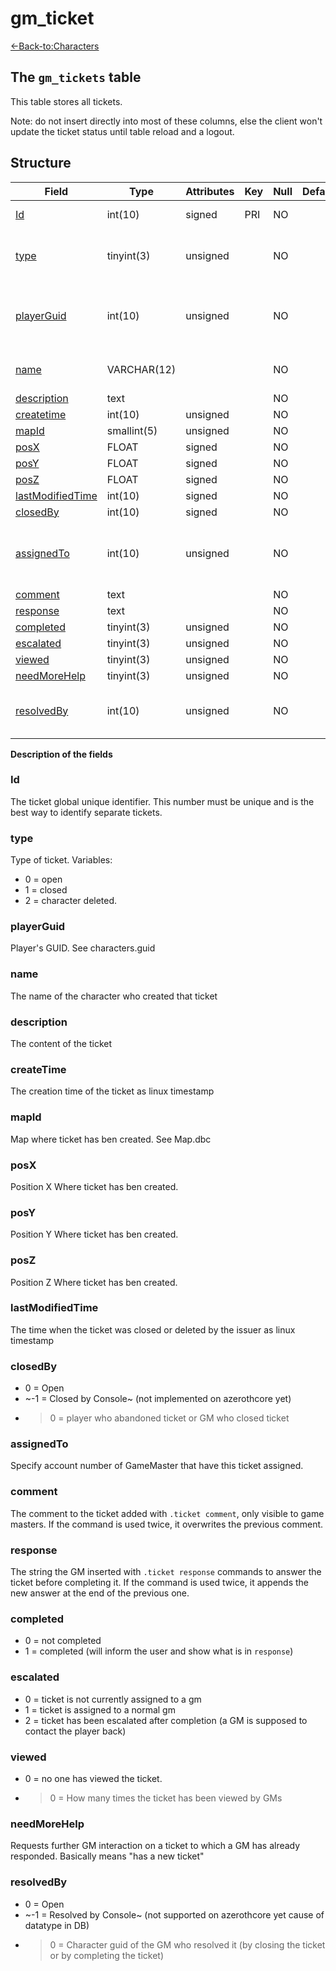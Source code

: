 # gm_ticket

[<-Back-to:Characters](database-characters.md)

## The `gm_tickets` table

This table stores all tickets.

Note: do not insert directly into most of these columns, else the client won't update the ticket status until table reload and a logout.

## Structure

| Field                  | Type        | Attributes | Key | Null | Default | Extra          | Comment                                    |
|------------------------|-------------|------------|-----|------|---------|----------------|--------------------------------------------|
| [Id][1]                | int(10)     | signed     | PRI | NO   |         | Auto increment |                                            |
| [type][2]              | tinyint(3)  | unsigned   |     | NO   |         |                | 0 open, 1 closed, 2 character deleted      |
| [playerGuid][3]        | int(10)     | unsigned   |     | NO   |         |                | Global Unique Identifier of ticket creator |
| [name][4]              | VARCHAR(12) |            |     | NO   |         |                | Name of ticket creator                     |
| [description][5]       | text        |            |     | NO   |         |                |                                            |
| [createtime][6]        | int(10)     | unsigned   |     | NO   |         |                |                                            |
| [mapId][7]             | smallint(5) | unsigned   |     | NO   |         |                |                                            |
| [posX][8]              | FLOAT       | signed     |     | NO   |         |                |                                            |
| [posY][9]              | FLOAT       | signed     |     | NO   |         |                |                                            |
| [posZ][10]             | FLOAT       | signed     |     | NO   |         |                |                                            |
| [lastModifiedTime][11] | int(10)     | signed     |     | NO   |         |                |                                            |
| [closedBy][12]         | int(10)     | signed     |     | NO   |         |                |                                            |
| [assignedTo][13]       | int(10)     | unsigned   |     | NO   |         |                | GUID of admin to whom ticket is assigned   |
| [comment][14]          | text        |            |     | NO   |         |                |                                            |
| [response][15]         | text        |            |     | NO   |         |                |                                            |
| [completed][16]        | tinyint(3)  | unsigned   |     | NO   |         |                |                                            |
| [escalated][17]        | tinyint(3)  | unsigned   |     | NO   |         |                |                                            |
| [viewed][18]           | tinyint(3)  | unsigned   |     | NO   |         |                |                                            |
| [needMoreHelp][19]     | tinyint(3)  | unsigned   |     | NO   |         |                |                                            |
| [resolvedBy][20]       | int(10)     | unsigned   |     | NO   |         |                | GUID of GM who resolved the ticket         |

[1]: #id
[2]: #type
[3]: #playerguid
[4]: #name
[5]: #description
[6]: #createtime
[7]: #mapid
[8]: #posx
[9]: #posy
[10]: #posz
[11]: #lastmodifiedtime
[12]: #closedby
[13]: #assignedto
[14]: #comment
[15]: #response
[16]: #completed
[17]: #escalated
[18]: #viewed
[19]: #needmorehelp
[20]: #resolvedby

**Description of the fields**

### Id

The ticket global unique identifier. This number must be unique and is the best way to identify separate tickets.

### type

Type of ticket. Variables: 
- 0 = open
- 1 = closed
- 2 = character deleted.

### playerGuid

Player's GUID. See characters.guid

### name

The name of the character who created that ticket

### description

The content of the ticket

### createTime

The creation time of the ticket as linux timestamp

### mapId

Map where ticket has ben created. See Map.dbc

### posX

Position X Where ticket has ben created.

### posY

Position Y Where ticket has ben created.

### posZ

Position Z Where ticket has ben created.

### lastModifiedTime

The time when the ticket was closed or deleted by the issuer as linux timestamp

### closedBy

- 0 = Open
- ~-1 = Closed by Console~ (not implemented on azerothcore yet)
- > 0 = player who abandoned ticket or GM who closed ticket

### assignedTo

Specify account number of GameMaster that have this ticket assigned.

### comment

The comment to the ticket added with `.ticket comment`, only visible to game masters. If the command is used twice, it overwrites the previous comment.

### response

The string the GM inserted with `.ticket response` commands to answer the ticket before completing it. If the command is used twice, it appends the new answer at the end of the previous one.

### completed

- 0 = not completed
- 1 = completed (will inform the user and show what is in `response`)

### escalated

- 0 = ticket is not currently assigned to a gm
- 1 = ticket is assigned to a normal gm
- 2 = ticket has been escalated after completion (a GM is supposed to contact the player back) 


### viewed

- 0 = no one has viewed the ticket.
- > 0 = How many times the ticket has been viewed by GMs

### needMoreHelp

Requests further GM interaction on a ticket to which a GM has already responded. Basically means "has a new ticket"

### resolvedBy

- 0 = Open
- ~-1 = Resolved by Console~ (not supported on azerothcore yet cause of datatype in DB)
- > 0 = Character guid of the GM who resolved it (by closing the ticket or by completing the ticket)
